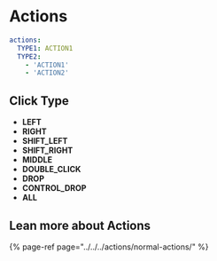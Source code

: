# Actions

```yaml
actions:
  TYPE1: ACTION1
  TYPE2:
    - 'ACTION1'
    - 'ACTION2'
```

## Click Type

* **LEFT**
* **RIGHT**
* **SHIFT\_LEFT**
* **SHIFT\_RIGHT**
* **MIDDLE**
* **DOUBLE\_CLICK**
* **DROP**
* **CONTROL\_DROP**
* **ALL**

## Lean more about Actions

{% page-ref page="../../../actions/normal-actions/" %}

